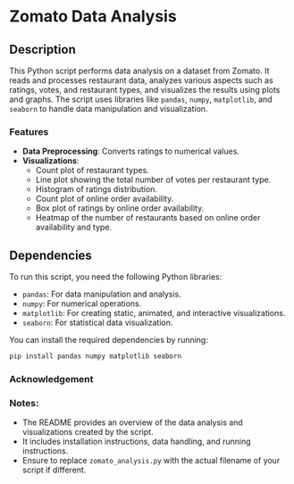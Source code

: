 # Zomato Data Analysis

## Description

This Python script performs data analysis on a dataset from Zomato. It reads and processes restaurant data, analyzes various aspects such as ratings, votes, and restaurant types, and visualizes the results using plots and graphs. The script uses libraries like `pandas`, `numpy`, `matplotlib`, and `seaborn` to handle data manipulation and visualization.

### Features
- **Data Preprocessing**: Converts ratings to numerical values.
- **Visualizations**:
  - Count plot of restaurant types.
  - Line plot showing the total number of votes per restaurant type.
  - Histogram of ratings distribution.
  - Count plot of online order availability.
  - Box plot of ratings by online order availability.
  - Heatmap of the number of restaurants based on online order availability and type.

## Dependencies

To run this script, you need the following Python libraries:
- `pandas`: For data manipulation and analysis.
- `numpy`: For numerical operations.
- `matplotlib`: For creating static, animated, and interactive visualizations.
- `seaborn`: For statistical data visualization.

You can install the required dependencies by running:

```bash
pip install pandas numpy matplotlib seaborn


```
### Acknowledgement

### Notes:
- The README provides an overview of the data analysis and visualizations created by the script.
- It includes installation instructions, data handling, and running instructions.
- Ensure to replace `zomato_analysis.py` with the actual filename of your script if different.
